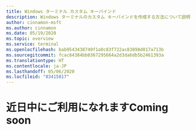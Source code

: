 ```yaml
---
title: Windows ターミナル カスタム キーバインド
description: Windows ターミナルのカスタム キーバインドを作成する方法について説明します。
author: cinnamon-msft
ms.author: cinnamon
ms.date: 05/19/2020
ms.topic: overview
ms.service: terminal
ms.openlocfilehash: bab9543438749f1a0c83f722ac83898d017a713b
ms.sourcegitcommit: fcac84384bb0367295664a2d3da6db5b2461393a
ms.translationtype: HT
ms.contentlocale: ja-JP
ms.lasthandoff: 05/06/2020
ms.locfileid: "83415817"
---
```

# <a name="coming-soon"></a><span data-ttu-id="e43ee-103">近日中にご利用になれます</span><span class="sxs-lookup"><span data-stu-id="e43ee-103">Coming soon</span></span>
